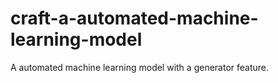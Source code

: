 # craft-a-automated-machine-learning-model
A automated machine learning model with a generator feature.
